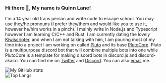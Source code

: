 ### Hi there 👋, My name is Quinn Lane!
I'm a 14 year old trans person and write code to escape school. You may use they/he pronouns (I prefer they/them and would like you to use it, however he/him works in a pinch). I mainly write in Node.js and Typescript however I am learning C/C++ and Rust. I am currently dating the lovely [Kiwiscripter](https://github.com/kiwiscripter), and when I am not talking with him, I am pouring most of my time into a project I am working on called [Pluto](https://github.com/quinndoescode/Pluto) and its base [PlutoCore](https://github.com/quinndoescode/PlutoCore). Pluto is a multipurpose discord bot that will combine multiple bots into one while PlutoCore is a template for making discord bots in discord.js and discord-akairo. You can find me on [Twitter](https://twitter.com/quinndoescode) and [Discord](https://invite.gg/thesolarsystem). You can also [email](mailto:me@brndnln.dev?subject=GitHub%20-%20Hey%20%F0%9F%91%8B&body=Type%20your%20question%2C%20comment%2C%20cool%20pictures%20of%20cats%2C%20etc.%20here.%20You%20also%20might%20want%20to%20change%20the%20subject%20to%20better%20fit%20what%20this%20email%20is%20about.) me.

![My GitHub stats](https://github-readme-stats.vercel.app/api?username=quinndoescode&show_icons=true&theme=dark&custom_title=My%20GitHub%20Statistics)  
![Top Langs](https://github-readme-stats.vercel.app/api/top-langs/?username=quinndoescode&langs_count=8&theme=dark)

<!--
**brndnln/brndnln** is a ✨ _special_ ✨ repository because its `README.md` (this file) appears on your GitHub profile.

Here are some ideas to get you started:

- 🔭 I’m currently working on ...
- 🌱 I’m currently learning ...
- 👯 I’m looking to collaborate on ...
- 🤔 I’m looking for help with ...
- 💬 Ask me about ...
- 📫 How to reach me: ...
- 😄 Pronouns: ...
- ⚡ Fun fact: ...

https://github.com/zaida04/zaida04/tree/6889aa9454867fbe26cbd803ba7d42b4dde012fb

Saving Items:
- 💲 Tips: https://ko-fi.com/brendanlane

- 🔭 I’m currently working on [The Pluto Discord Bot](https://github.com/brndnln/Pluto) and [stuff for Vexi](https://github.com/vexico). I also work on [Valour](https://github.com/SpikeViper/Valour)
- 🌱 I’m currently learning React, TypeScript, Discord.JS with Akairo, Firebase, and C#
- 📫 How to reach me: [Email]( mailto:me@brndnln.dev?subject=GitHub%20-%20Hey%20%F0%9F%91%8B&body=Type%20your%20question%2C%20comment%2C%20cool%20pictures%20of%20cats%2C%20etc.%20here.%20You%20also%20might%20want%20to%20change%20the%20subject%20to%20better%20fit%20what%20this%20email%20is%20about. ) and [Discord](https://invite.gg/thesolarsystem)
- 😄 Pronouns: he/him
- 🌈 Orientation: Gay
- 💬 Social: [@brndnlane on Twitter](https://twitter.com/brndnlane)
-->
